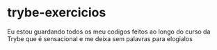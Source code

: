 # trybe-exercicios
   Eu estou guardando todos os meu codigos feitos ao longo do curso da Trybe que é sensacional e me deixa sem palavras para elogialos
   
